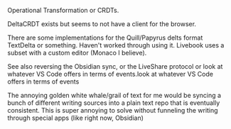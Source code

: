 Operational Transformation or CRDTs.

DeltaCRDT exists but seems to not have a client for the browser.

There are some implementations for the Quill/Papyrus delts format TextDelta or something. Haven't worked through using it. Livebook uses a subset with a custom editor (Monaco I believe).

See also reversing the Obsidian sync, or the LiveShare protocol or look at whatever VS Code offers in terms of events.look at whatever VS Code offers in terms of events

The annoying golden white whale/grail of text for me would be syncing a bunch of different writing sources into a plain text repo that is eventually consistent. This is super annoying to solve without funneling the writing through special apps (like right now, Obsidian)